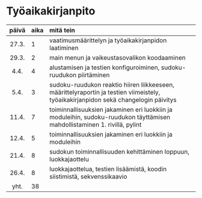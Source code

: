 # Työaikakirjanpito

| päivä | aika | mitä tein                                                                                                                           |
|:-----:|:-----|:------------------------------------------------------------------------------------------------------------------------------------|
| 27.3. | 1    | vaatimusmäärittelyn ja työaikakirjanpidon laatiminen                                                                                |
| 29.3. | 2    | main menun ja vaikeustasovalikon koodaaminen                                                                                        |
| 4.4.  | 4    | alustamisen ja testien konfiguroiminen, sudoku-ruudukon piirtäminen                                                                 |
| 5.4.  | 3    | sudoku-ruudukon reaktio hiiren liikkeeseen, määrittelyraportin ja testien viimeistely, työaikakirjanpidon sekä changelogin päivitys |
| 11.4. | 7    | toiminnallisuuksien jakaminen eri luokkiin ja moduleihin, sudoku-ruudukon täyttämisen mahdollistaminen 1. rivillä, pylint           |
| 12.4. | 5    | toiminnallisuuksien jakaminen eri luokkiin ja moduleihin                                                                            |
| 21.4. | 8    | sudokun toiminnallisuuden kehittäminen loppuun, luokkajaottelu                                                                      |
| 26.4. | 8    | luokkajaottelua, testien lisäämistä, koodin siistimistä, sekvenssikaavio |                                                           |
| yht.  | 38   |
